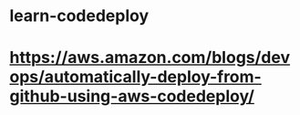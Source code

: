 # learn-codedeploy
# https://aws.amazon.com/blogs/devops/automatically-deploy-from-github-using-aws-codedeploy/
